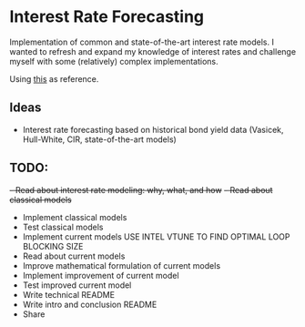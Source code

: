 # Interest Rate Forecasting

Implementation of common and state-of-the-art interest rate models. I wanted to refresh and expand my knowledge of interest rates and challenge myself with some (relatively) complex implementations.

Using [this](https://www.amazon.com/Interest-Rate-Models-Practice-Inflation/dp/3540221492) as reference.

## Ideas
- Interest rate forecasting based on historical bond yield data (Vasicek, Hull-White, CIR, state-of-the-art models)

## TODO:
~~- Read about interest rate modeling: why, what, and how~~
~~- Read about classical models~~
- Implement classical models
- Test classical models
- Implement current models
  USE INTEL VTUNE TO FIND OPTIMAL LOOP BLOCKING SIZE
- Read about current models
- Improve mathematical formulation of current models
- Implement improvement of current model
- Test improved current model
- Write technical README
- Write intro and conclusion README
- Share
